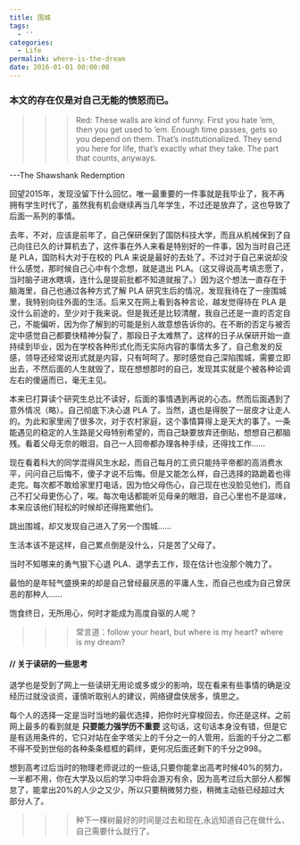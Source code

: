 ```yaml
---
title: 围城
tags:
  - ''
categories:
  - Life
permalink: where-is-the-dream
date: 2016-01-01 00:00:00
---
```



### 本文的存在仅是对自己无能的愤怒而已。

>>> Red: These walls are kind of funny. First you hate ’em, then you get used to ’em. Enough time passes, gets so you depend on them. That’s institutionalized. They send you here for life, that’s exactly what they take. The part that counts, anyways.
>>> 
---The Shawshank Redemption

回望2015年，发现没留下什么回忆，唯一最重要的一件事就是我毕业了，我不再拥有学生时代了，虽然我有机会继续再当几年学生，不过还是放弃了，这也导致了后面一系列的事情。

去年，不对，应该是前年了，自己保研保到了国防科技大学，而且从机械保到了自己向往已久的计算机去了，这件事在外人来看是特别好的一件事，因为当时自己还是 PLA，国防科大对于在校的 PLA 来说是最好的去处了。不过对于自己来说却没什么感觉，那时候自己心中有个念想，就是退出 PLA。（这又得说高考填志愿了，当时脑子进水瞎填，连什么是提前批都不知道就报了。）因为这个想法一直存在于脑海里，自己也通过各种方式了解 PLA 研究生后的情况，发现我待在了一座围城里，我特别向往外面的生活。后来又在网上看到各种言论，越发觉得待在 PLA 是没什么前途的，至少对于我来说。但是我还是比较清醒，我自己还是一直的否定自己，不能偏听，因为你了解到的可能是别人故意想告诉你的。在不断的否定与被否定中感觉自己都要快精神分裂了，那段日子太难熬了。这样的日子从保研开始一直持续到毕业，因为在学校各种形式化而无实际内容的事情太多了，自己愈发的反感，领导还经常说形式就是内容，只有呵呵了。那时感觉自己深陷围城，需要立即出去，不然后面的人生就毁了，现在想想那时的自己，发现其实就是个被各种论调左右的傻逼而已，毫无主见。

本来已打算读个研究生总比不读好，后面的事情遇到再说的心态。然而后面遇到了意外情况（略）。自己彻底下决心退 PLA 了。当然，退也是得脱了一层皮才让走人的。为此和家里闹了很多次，对于农村家庭，这个事情算得上是天大的事了。一条能遇见的稳定的人生路是父母特别希望的，而自己缺要放弃还倒贴，想想自己都脑残。看着父母无奈的眼泪，自己一人回帝都办理各种手续，还得找工作......

现在看着科大的同学混得风生水起，而自己每月的工资只能持平帝都的高消费水平，问问自己后悔不，傻子才说不后悔。但是又能怎么样，自己选择的路跪着也得走完。每次都不敢给家里打电话，因为怕父母伤心，自己现在也没脸见他们，而自己不打父母更伤心了，唉。每次电话都能听见母亲的眼泪，自己心里也不是滋味，本来应该他们轻松的时候却还得拖累他们。

跳出围城，却又发现自己进入了另一个围城......

生活本该不是这样，自己累点倒是没什么，只是苦了父母了。

当时不知哪来的勇气狠下心退 PLA、退学去工作，现在估计也没那个魄力了。

最怕的是年轻气盛换来的却是自己曾经最厌恶的平庸人生，而自己也成为自己曾厌恶的那种人......

饱食终日，无所用心，何时才能成为高度自驱的人呢？

>>> 常言道：follow your heart, but where is my heart? where is my dream?


#### // 关于读研的一些思考

退学也是受到了网上一些读研无用论或多或少的影响，现在看来有些事情的确是没经历过就没谈资，谨慎听取别人的建议，网络键盘侠居多，慎思之。

每个人的选择一定是当时当地的最优选择，把你时光穿梭回去，你还是这样。之前网上最多的看到就是 **只要能力强学历不重要** 这句话，这句话本身没有错，但是它是有适用条件的，它只对站在金字塔尖上的千分之一的人管用，后面的千分之二都不得不受到世俗的各种条条框框的羁绊，更何况后面还剩下的千分之998。

想到高考过后当时的物理老师说过的一些话,只要你能拿出高考时候40%的努力，一半都不用，你在大学及以后的学习中将会游刃有余，因为高考过后大部分人都懈怠了，能拿出20%的人少之又少，所以只要稍微努力些，稍微主动些已经超过大部分人了。

>>> 种下一棵树最好的时间是过去和现在,永远知道自己在做什么、自己需要什么就行了。


